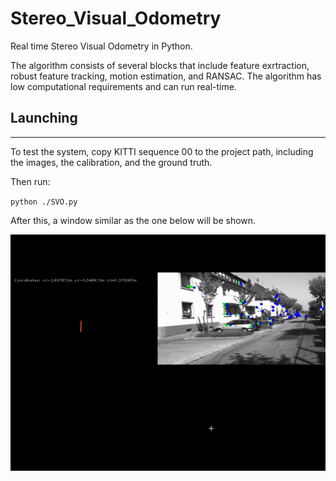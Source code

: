 # Stereo_Visual_Odometry
Real time Stereo Visual Odometry in Python.

The algorithm consists of several blocks that include feature exrtraction, robust feature tracking, motion estimation, and RANSAC. The algorithm has low computational requirements and can run real-time.


## Launching
---
To test the system, copy KITTI sequence 00 to the project path, including the images, the calibration, and the ground truth.

Then run:

`python ./SVO.py`


After this, a window similar as the one below will be shown.
 
 <img src="resources/system.gif" width="800">
 
